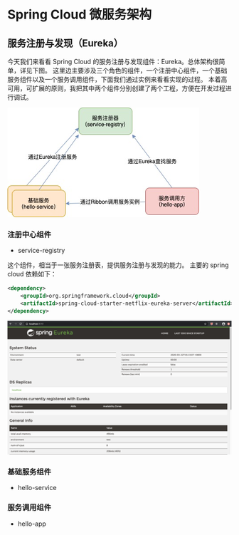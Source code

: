 # Spring Cloud 微服务架构

## 服务注册与发现（Eureka）

今天我们来看看 Spring Cloud 的服务注册与发现组件：Eureka。总体架构很简单，详见下图。
这里边主要涉及三个角色的组件，一个注册中心组件，一个基础服务组件以及一个服务调用组件，下面我们通过实例来看看实现的过程。
本着高可用，可扩展的原则，我把其中两个组件分别创建了两个工程，方便在开发过程进行调试。

![架构图](./spring-cloud.jpg)

###  注册中心组件

-   service-registry

这个组件，相当于一张服务注册表，提供服务注册与发现的能力。
主要的 spring cloud 依赖如下：

```xml
<dependency>
    <groupId>org.springframework.cloud</groupId>
    <artifactId>spring-cloud-starter-netflix-eureka-server</artifactId>
</dependency>
```

![eureka](./spring-cloud-eureka-001.png)

### 基础服务组件
    
-   hello-service

### 服务调用组件

-   hello-app
